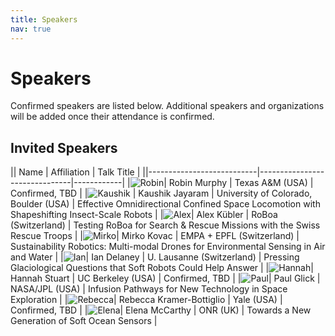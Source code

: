 ```yaml
---
title: Speakers
nav: true
---
```


# Speakers

Confirmed speakers are listed below. Additional speakers and organizations will be added once their attendance is confirmed.

## Invited Speakers

|| Name                      | Affiliation                    | Talk Title |
||---------------------------|-------------------------------|------------|
|![Robin](./images/robin_murphy-circle.png)| Robin Murphy              | Texas A&M (USA)               | Confirmed, TBD |
|![Kaushik](./images/kaushik_jayaram-circle.png) | Kaushik Jayaram                       | University of Colorado, Boulder (USA)      | Effective Omnidirectional Confined Space Locomotion with Shapeshifting Insect-Scale Robots  |
|![Alex](./images/alex_kubler-circle.png)| Alex Kübler               | RoBoa (Switzerland)           | Testing RoBoa for Search & Rescue Missions with the Swiss Rescue Troops |
|![Mirko](./images/mirko-circle.png)| Mirko Kovac               | EMPA + EPFL (Switzerland)         | Sustainability Robotics: Multi-modal Drones for Environmental Sensing in Air and Water  |
|![Ian](./images/Ian-Delaney-circle.png)| Ian Delaney               | U. Lausanne (Switzerland)     | Pressing Glaciological Questions that Soft Robots Could Help Answer  |
|![Hannah](./images/Hannah-Stuart-Circle.png)| Hannah Stuart             | UC Berkeley (USA)             | Confirmed, TBD  |
|![Paul](./images/Paul_Glick-circle.png)| Paul Glick                | NASA/JPL (USA)                | Infusion Pathways for New Technology in Space Exploration  |
|![Rebecca](./images/rebecca-circle.png)| Rebecca Kramer-Bottiglio  | Yale (USA)                    | Confirmed, TBD  |
|![Elena](./images/elena-circle.png)| Elena McCarthy            | ONR (UK)                      | Towards a New Generation of Soft Ocean Sensors |
